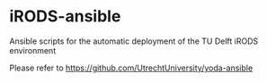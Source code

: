 # iRODS-ansible
Ansible scripts for the automatic deployment of the TU Delft iRODS environment

Please refer to https://github.com/UtrechtUniversity/yoda-ansible
